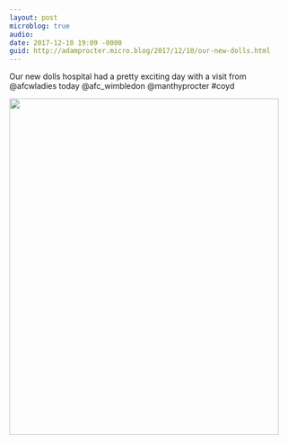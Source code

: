 ```yaml
---
layout: post
microblog: true
audio: 
date: 2017-12-10 19:09 -0000
guid: http://adamprocter.micro.blog/2017/12/10/our-new-dolls.html
---
```

Our new dolls hospital had a pretty exciting day with a visit from @afcwladies today @afc_wimbledon @manthyprocter #coyd

<img src="http://discursive.adamprocter.co.uk/uploads/2017/50556ad83d.jpg" width="480" height="600" />
